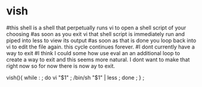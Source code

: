 # vish
#this shell is a shell that perpetually runs vi to open a shell script of your choosing
#as soon as you exit vi that shell script is immediately run and piped into less to view its output
#as soon as that is done you loop back into vi to edit the file again. this cycle continues forever.
#I dont currently have a way to exit
#I think I could some how use eval an an additional loop to create a way to exit and this seems more natural. I dont want to make that right now so for now there is now ay to exit.

vish(){ while : ; do vi "$1" ; /bin/sh "$1" | less ; done ; } ;
